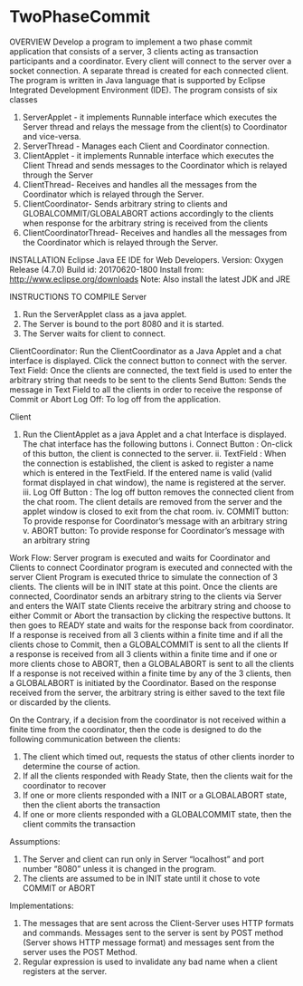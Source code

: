 # TwoPhaseCommit
OVERVIEW
Develop a program to implement a two phase commit application that consists of a server, 3 clients acting as transaction participants and a coordinator. Every client will connect to the server over a socket connection. A separate thread is created for each connected client. The program is written in Java language that is supported by Eclipse Integrated Development Environment (IDE).
The program consists of six  classes

1.	ServerApplet - it implements Runnable interface which executes the Server thread and relays the message from the client(s) to           Coordinator and vice-versa.
2.	ServerThread - Manages each Client and Coordinator connection.
3.	ClientApplet -  it implements Runnable interface which executes the Client Thread and sends messages to the Coordinator which is         relayed through the Server
4.	ClientThread- Receives and handles all the messages from the Coordinator which is relayed through the Server.
5.	ClientCoordinator- Sends arbitrary string to clients and GLOBALCOMMIT/GLOBALABORT actions accordingly to the clients when response       for the arbitrary string is received from the clients
6.	ClientCoordinatorThread- Receives and handles all the messages from the Coordinator which is relayed through the Server.

INSTALLATION
Eclipse Java EE IDE for Web Developers.
Version: Oxygen Release (4.7.0)
Build id: 20170620-1800
Install from: http://www.eclipse.org/downloads
Note: Also install the latest JDK and JRE

INSTRUCTIONS TO COMPILE
	Server
1.	Run the ServerApplet class as a java applet.
2.	The Server is bound to the port 8080 and it is started.
3.	The Server waits for client to connect.

ClientCoordinator:
Run the ClientCoordinator as a Java Applet and a chat interface is displayed. 
Click the connect button to connect with the server.
Text Field: Once the clients are connected, the text field is used to enter the arbitrary string that needs to be sent to the clients
Send Button: Sends the message in Text Field to all the clients in order to receive the response of Commit or Abort
Log Off: To log off from the application.

Client
1.	Run the ClientApplet as a java Applet and a chat Interface is displayed.
The chat interface has the following buttons
i.	Connect Button : On-click of this button, the client is connected to the server.
ii.	TextField :  When the connection is established, the client is asked to register a name which is entered in the TextField. If the entered name is valid (valid format displayed in chat window), the name is registered at the server. 
iii.	Log Off Button : The log off button removes the connected client from the chat room. The client details are removed from the server and the applet window is closed to exit from the chat room.
iv.	COMMIT button: To provide response for Coordinator’s message with an arbitrary string
v.	ABORT button: To provide response for Coordinator’s message with an arbitrary string


Work Flow:
Server program is executed and waits for Coordinator and Clients to connect
Coordinator program is executed and connected with the server
Client Program is executed thrice to simulate the connection of 3 clients. The clients will be in INIT state at this point.
Once the clients are connected, Coordinator sends an arbitrary string to the clients via Server and enters the WAIT state
Clients receive the arbitrary string and choose to either Commit or Abort the transaction by clicking the respective buttons. It then goes to READY state and waits for the response back from coordinator.
If a response is received from all 3 clients within a finite time and if all the clients chose to Commit, then a GLOBALCOMMIT is sent to all the clients
If a response is received from all 3 clients within a finite time and if one or more clients chose to ABORT, then a GLOBALABORT is sent to all the clients
If a response is not received within a finite time by any of the 3 clients, then a GLOBALABORT is initiated by the Coordinator.
Based on the response received from the server, the arbitrary string is either saved to the text file or discarded by the clients.

On the Contrary, if a decision from the coordinator is not received within a finite time from the coordinator, then the code is designed to do the following communication between the clients:
1.	The client which timed out, requests the status of other clients inorder to determine the course of action.
2.	If all the clients responded with Ready State, then the clients wait for the coordinator to recover
3.	If one or more clients responded with a INIT or a GLOBALABORT state, then the client aborts the transaction
4.	If one or more clients responded with a GLOBALCOMMIT state, then the client commits the transaction



Assumptions: 
1.	The Server and client can run only in Server “localhost” and port number “8080” unless it is changed in the program.
2.	The clients are assumed to be in INIT state until it chose to vote COMMIT or ABORT

Implementations:
1.	The messages that are sent across the Client-Server uses HTTP formats and commands. Messages sent to the server is sent by POST method (Server shows HTTP message format) and messages sent from the server uses the POST Method.
2.	Regular expression is used to invalidate any bad name when a client registers at the server.
